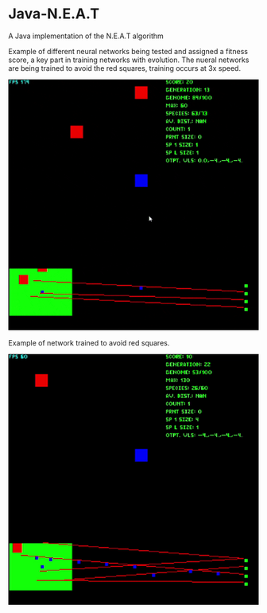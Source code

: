 # Java-N.E.A.T
A Java implementation of the N.E.A.T algorithm

Example of different neural networks being tested and assigned a fitness score, a key part in training networks with evolution. The nueral networks are being trained to avoid the red squares, training occurs at 3x speed.

![](res/Training.gif)

Example of network trained to avoid red squares.

![](res/trained.gif)
